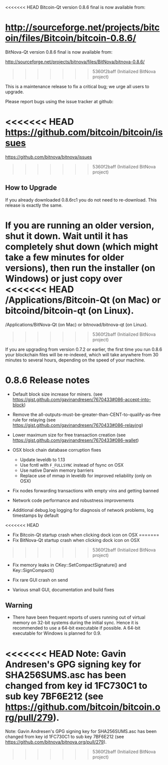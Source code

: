 <<<<<<< HEAD
Bitcoin-Qt version 0.8.6 final is now available from:

  http://sourceforge.net/projects/bitcoin/files/Bitcoin/bitcoin-0.8.6/
=======
BitNova-Qt version 0.8.6 final is now available from:

  http://sourceforge.net/projects/bitnova/files/BitNova/bitnova-0.8.6/
>>>>>>> 5360f2baff (Initialized BitNova project)

This is a maintenance release to fix a critical bug; we urge all users to upgrade.

Please report bugs using the issue tracker at github:

<<<<<<< HEAD
  https://github.com/bitcoin/bitcoin/issues
=======
  https://github.com/bitnova/bitnova/issues
>>>>>>> 5360f2baff (Initialized BitNova project)

How to Upgrade
--------------

If you already downloaded 0.8.6rc1 you do not need to re-download. This release is exactly the same.

If you are running an older version, shut it down. Wait
until it has completely shut down (which might take a few minutes for older
versions), then run the installer (on Windows) or just copy over
<<<<<<< HEAD
/Applications/Bitcoin-Qt (on Mac) or bitcoind/bitcoin-qt (on Linux).
=======
/Applications/BitNova-Qt (on Mac) or bitnovad/bitnova-qt (on Linux).
>>>>>>> 5360f2baff (Initialized BitNova project)

If you are upgrading from version 0.7.2 or earlier, the first time you
run 0.8.6 your blockchain files will be re-indexed, which will take
anywhere from 30 minutes to several hours, depending on the speed of
your machine.

0.8.6 Release notes
===================

- Default block size increase for miners.
  (see https://gist.github.com/gavinandresen/7670433#086-accept-into-block)

- Remove the all-outputs-must-be-greater-than-CENT-to-qualify-as-free rule for relaying
  (see https://gist.github.com/gavinandresen/7670433#086-relaying)

- Lower maximum size for free transaction creation
  (see https://gist.github.com/gavinandresen/7670433#086-wallet)

- OSX block chain database corruption fixes
  - Update leveldb to 1.13
  - Use fcntl with `F_FULLSYNC` instead of fsync on OSX
  - Use native Darwin memory barriers
  - Replace use of mmap in leveldb for improved reliability (only on OSX)

- Fix nodes forwarding transactions with empty vins and getting banned

- Network code performance and robustness improvements

- Additional debug.log logging for diagnosis of network problems, log timestamps by default

<<<<<<< HEAD
- Fix Bitcoin-Qt startup crash when clicking dock icon on OSX 
=======
- Fix BitNova-Qt startup crash when clicking dock icon on OSX 
>>>>>>> 5360f2baff (Initialized BitNova project)

- Fix memory leaks in CKey::SetCompactSignature() and Key::SignCompact()

- Fix rare GUI crash on send

- Various small GUI, documentation and build fixes

Warning
-------

- There have been frequent reports of users running out of virtual memory on 32-bit systems
  during the initial sync.
  Hence it is recommended to use a 64-bit executable if possible.
  A 64-bit executable for Windows is planned for 0.9.

<<<<<<< HEAD
Note: Gavin Andresen's GPG signing key for SHA256SUMS.asc has been changed from  key id 1FC730C1 to sub key 7BF6E212 (see https://github.com/bitcoin/bitcoin.org/pull/279).
=======
Note: Gavin Andresen's GPG signing key for SHA256SUMS.asc has been changed from  key id 1FC730C1 to sub key 7BF6E212 (see https://github.com/bitnova/bitnova.org/pull/279).
>>>>>>> 5360f2baff (Initialized BitNova project)
